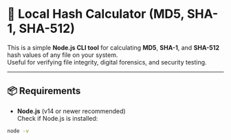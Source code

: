 # 🧮 Local Hash Calculator (MD5, SHA-1, SHA-512)

This is a simple **Node.js CLI tool** for calculating **MD5**, **SHA-1**, and **SHA-512** hash values of any file on your system.  
Useful for verifying file integrity, digital forensics, and security testing.

---

## 📦 Requirements
- **Node.js** (v14 or newer recommended)  
Check if Node.js is installed:
```bash
node -v

